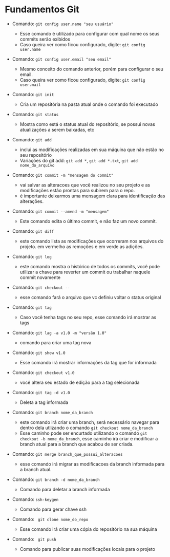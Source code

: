 # Fundamentos Git

- Comando: ```` git config user.name "seu usuário" ````
    - Esse comando é utilizado para configurar com qual nome os seus commits serão exibidos
    - Caso queira ver como ficou configurado, digite: ```` git config user.name ````

- Comando: ```` git config user.email "seu email" ````
    - Mesmo conceito do comando anterior, porém para configurar o seu email.
    - Caso queira ver como ficou configurado, digite: ```` git config user.mail ````
    
- Comando: ```` git init ````
    - Cria um repositória na pasta atual onde o comando foi executado

- Comando: ```` git status ````
    - Mostra como está o status atual do repositório, se possui novas atualizações a serem baixadas, etc

- Comando: ```` git add ````
    - inclui as modificações realizadas em sua máquina que não estão no seu repositório
    - Variações do git add: ```` git add * ````, ```` git add *.txt ````, ```` git add nome_do_arquivo ````

- Comando: ```` git commit -m "mensagem do commit" ````
    - vai salvar as alteracoes que você realizou no seu projeto e as modificações estão prontas para subirem para o repo.
    - é importante deixarmos uma mensagem clara para identificação das alterações.

- Comando: ````git commit --amend -m "mensagem"````
    - Este comando edita o último commit, e não faz um novo commit.

- Comando: ```` git diff ````
    - este comando lista as modificações que ocorreram nos arquivos do projeto. em vermelho as remoções e em verde as adições.

- Comando: ````git log```` 
    - este comando mostra o histórico de todos os commits, você pode utilizar a chave para reverter um commit ou trabalhar naquele commit novamente

- Comando: ````git checkout --````
    - esse comando fará o arquivo que vc definiu voltar o status original

- Comando: ````git tag````
    - Caso você tenha tags no seu repo, esse comando irá mostrar as tags

- Comando: ````git lag -a v1.0 -m "versão 1.0"````
    - comando para criar uma tag nova

- Comando: ````git show v1.0````
    - Esse comando irá mostrar informações da tag que for informada

- Comando: ````git checkout v1.0````
    - você altera seu estado de edição para a tag selecionada

- Comando: ````git tag -d v1.0````
    - Deleta a tag informada

- Comando: ````git branch nome_da_branch````
    - este comando irá criar uma branch, será necessário navegar para dentro dela utlizando o comando ````git checkout nome_da_branch````
    - Esse caminho pode ser encurtado utilizando o comando ````git checkout -b nome_da_branch````, esse caminho irá criar e modificar a branch atual para a branch que acabou de ser criada.

- Comando: ````git merge branch_que_possui_alteracoes````
    - esse comando irá migrar as modificacoes da branch informada para a branch atual.

- Comando: ````git branch -d nome_da_branch````
    - Comando para deletar a branch informada

- Comando: ````ssh-keygen````
    - Comando para gerar chave ssh

- Comando: ```` git clone nome_do_repo````
    - Esse comando irá criar uma cópia do repositório na sua máquina

- Comando: ```` git push````
    - Comando para publicar suas modificações locais para o projeto